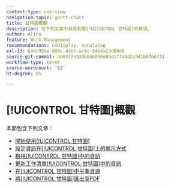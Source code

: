 ```yaml
---
content-type: overview
navigation-topic: gantt-chart
title: 甘特圖概觀
description: 在下列文章中尋找有關[!UICONTROL 甘特圖]的資訊。
author: Alina
feature: Work Management
recommendations: noDisplay, noCatalog
exl-id: b4dc991e-d89c-4167-ac9c-54bda23d08d8
source-git-commit: b08377e539b04e896e84d17f46d2c941b0f66731
workflow-type: tm+mt
source-wordcount: '62'
ht-degree: 0%

---
```


# [!UICONTROL 甘特圖]概觀

本節包含下列文章：

* [開始使用[!UICONTROL 甘特圖]](../../../manage-work/gantt-chart/use-the-gantt-chart/get-started-with-gantt.md)
* [設定資訊在[!UICONTROL 甘特圖]上的顯示方式](../../../manage-work/gantt-chart/use-the-gantt-chart/configure-info-on-gantt-chart.md)
* [檢視[!UICONTROL 甘特圖]中的資訊](../../../manage-work/gantt-chart/use-the-gantt-chart/view-info-in-gantt.md)
* [更新工作清單[!UICONTROL 甘特圖]中的資訊](../../../manage-work/gantt-chart/use-the-gantt-chart/update-info-task-list-gantt.md)
* [在[!UICONTROL 甘特圖]中平準資源](../../../manage-work/gantt-chart/use-the-gantt-chart/level-resources-in-gantt.md)
* [將[!UICONTROL 甘特圖]匯出至PDF](../../../manage-work/gantt-chart/use-the-gantt-chart/export-gantt-chart-to-pdf.md)
